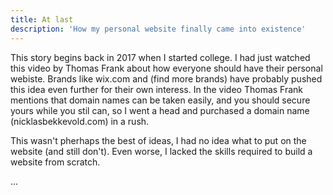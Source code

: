 ```yaml
---
title: At last
description: 'How my personal website finally came into existence'
---
```


This story begins back in 2017 when I started college. I had just watched this video by Thomas Frank about how everyone should have their personal webiste. Brands like wix.com and (find more brands) have probably pushed this idea even further for their own interess. In the video Thomas Frank mentions that domain names can be taken easily, and you should secure yours while you stil can, so I went a head and purchased a domain name (nicklasbekkevold.com) in a rush.

This wasn't pherhaps the best of ideas, I had no idea what to put on the website (and still don't). Even worse, I lacked the skills required to build a website from scratch.

...
